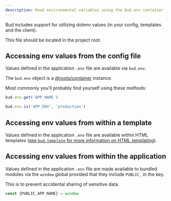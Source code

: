 ```yaml
---
description: Read environmental variables using the bud.env container
---
```


Bud includes support for utilizing dotenv values (in your config, templates and the client).

This file should be located in the project root.

## Accessing env values from the config file

Values defined in the application `.env` file are available via `bud.env`.

The `bud.env` object is a [@roots/container](#) instance.

Most commonly you'll probably find yourself using these methods:

```js
bud.env.get('APP_NAME')
```

```js
bud.env.is('APP_ENV', 'production')
```

## Accessing env values from within a template

Values defined in the application `.env` file are available within HTML templates ([see `bud.template` for more information on HTML templating](config-template.md)).

## Accessing env values from within the application

Values defined in the application `.env` file are made available to bundled modules via the `window` global provided that they include `PUBLIC_` in the key.

This is to prevent accidental sharing of sensitive data.

```js
const {PUBLIC_APP_NAME} = window
```
